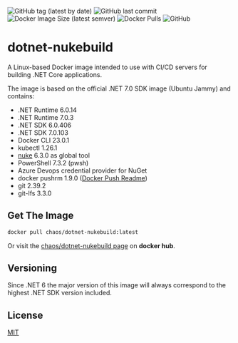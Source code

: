 ![GitHub tag (latest by date)](https://img.shields.io/github/v/tag/chA0s-Chris/dotnet-nukebuild?label=version&style=plastic)
![GitHub last commit](https://img.shields.io/github/last-commit/chA0s-Chris/dotnet-nukebuild?style=plastic)
![Docker Image Size (latest semver)](https://img.shields.io/docker/image-size/chaos/dotnet-nukebuild?style=plastic)
![Docker Pulls](https://img.shields.io/docker/pulls/chaos/dotnet-nukebuild?style=plastic)
![GitHub](https://img.shields.io/github/license/chA0s-Chris/dotnet-nukebuild?style=plastic)


# dotnet-nukebuild

A Linux-based Docker image intended to use with CI/CD servers for building .NET Core applications.

The image is based on the official .NET 7.0 SDK image (Ubuntu Jammy) and contains:

* .NET Runtime 6.0.14
* .NET Runtime 7.0.3
* .NET SDK 6.0.406
* .NET SDK 7.0.103
* Docker CLI 23.0.1
* kubectl 1.26.1
* [nuke](https://nuke.build) 6.3.0  as global tool 
* PowerShell 7.3.2 (pwsh)
* Azure Devops credential provider for NuGet
* docker pushrm 1.9.0 ([Docker Push Readme](https://github.com/christian-korneck/docker-pushrm))
* git 2.39.2
* git-lfs 3.3.0

## Get The Image

```bash
docker pull chaos/dotnet-nukebuild:latest
```

Or visit the [chaos/dotnet-nukebuild page](https://hub.docker.com/r/chaos/dotnet-nukebuild) on **docker hub**.

## Versioning

Since .NET 6 the major version of this image will always correspond to the highest .NET SDK version included.

## License

[MIT](https://github.com/chA0s-Chris/dotnet-cakebuild/blob/master/LICENSE)